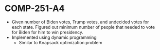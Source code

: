 # COMP-251-A4
- Given number of Biden votes, Trump votes, and undecided votes for each state. Figured out minimum number of people that needed to vote for Biden for him to win presidency.
- Implemented using dynamic programming
  - Similar to Knapsack optimization problem
